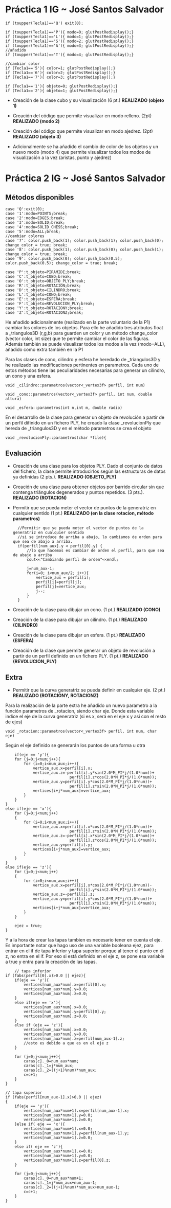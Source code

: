 # Práctica 1 IG ~ José Santos Salvador

    if (toupper(Tecla1)=='Q') exit(0);

    if (toupper(Tecla1)=='P'){ modo=0; glutPostRedisplay();}
    if (toupper(Tecla1)=='L'){ modo=1; glutPostRedisplay();}
    if (toupper(Tecla1)=='S'){ modo=2; glutPostRedisplay();}
    if (toupper(Tecla1)=='A'){ modo=3; glutPostRedisplay();}
    //añadido
    if (toupper(Tecla1)=='T'){ modo=4; glutPostRedisplay();}

    //cambiar color
    if (Tecla1=='5'){ color=1; glutPostRedisplay();}
    if (Tecla1=='6'){ color=2; glutPostRedisplay();}
    if (Tecla1=='7'){ color=3; glutPostRedisplay();}

    if (Tecla1=='1'){ objeto=0; glutPostRedisplay();}
    if (Tecla1=='2'){ objeto=1; glutPostRedisplay();}


* Creación de la clase cubo y su visualización (6 pt.) **REALIZADO (objeto 1)**
* Creación del código que permite visualizar en modo relleno. (2pt) **REALIZADO (modo 2)**
* Creación del código que permite visualizar en modo ajedrez. (2pt) **REALIZADO (objeto 3)**

* Adicionalmente se ha añadido el cambio de color de los objetos y un nuevo modo (modo 4) que permite visualizar todos los modos de visualización a la vez (aristas, punto y ajedrez)

# Práctica 2 IG ~ José Santos Salvador

## Métodos disponibles

	case 'Q':exit(0);
	case '1':modo=POINTS;break;
	case '2':modo=EDGES;break;
	case '3':modo=SOLID;break;
	case '4':modo=SOLID_CHESS;break;
	case '5':modo=ALL;break;
	//cambiar colores
	case '7': color.push_back(1); color.push_back(1); color.push_back(0); change_color = true; break;
	case '8': color.push_back(1); color.push_back(0); color.push_back(1); change_color = true; break;
	case '9': color.push_back(0); color.push_back(0.5); color.push_back(0.5); change_color = true; break;

	case 'P':t_objeto=PIRAMIDE;break;
	case 'C':t_objeto=CUBO;break;
	case 'O':t_objeto=OBJETO_PLY;break;	
	case 'R':t_objeto=ROTACION;break;
	case 'D':t_objeto=CILINDRO;break;
	case 'L':t_objeto=CONO;break;
	case 'E':t_objeto=ESFERA;break;
	case 'F':t_objeto=REVOLUCION_PLY;break;
	case 'Y':t_objeto=ROTACIONY;break;
	case 'Z':t_objeto=ROTACIONZ;break;

He añadido adicionalmente (realizado en la parte voluntario de la P1) cambiar los colores de los objetos. Para ello he añadido tres atributos float a _triangulos3D (r,g,b) para guarden un color y un método change_color (vector<float> color, int size) que te permite cambiar el color de las figuras.  Además también se puede visualizar todos los modos a la vez (modo=ALL), añadido como extra también en la P1

Para las clases de cono, cilindro y esfera he heredado de _triangulos3D y he realizado las modificaciones pertinentes en parametros. Cada uno de estos métodos tiene las peculiaridades necesarias para generar un cilindro, un cono y una esfera.

    void _cilindro::parametros(vector<_vertex3f> perfil, int num)

    void _cono::parametros(vector<_vertex3f> perfil, int num, double altura)

    void _esfera::parametros(int n,int m, double radio)

En el desarrollo de la clase para generar un objeto de revolución a partir de un perfil difinido en un fichero PLY, he creado la clase _revolucionPly que hereda de _triangulos3D y en el método parametros se crea el objeto

    void _revolucionPly::parametros(char *file){


## Evaluación

* Creación de una clase para los objetos PLY. Dado el conjunto de datos del fichero, la clase permite introducirlos según las estructuras de datos ya definidas (2 pts.). **REALIZADO (OBJETO_PLY)**
* Creación de una clase para obtener objetos por barrido circular sin que contenga triángulos degenerados y puntos repetidos. (3 pts.). **REALIZADO (ROTACION)**
* Permitir que se pueda meter el vector de puntos de la generatriz en cualquier sentido (1 pt.) **REALIZADO (en la clase rotacion, método parametros)**  

    
        //Permitir que se pueda meter el vector de puntos de la generatriz en cualquier sentido
        //si se introduce de arriba a abajo, lo cambiamos de orden para que sea de abajo a arriba.
        if(perfil[num_aux].y < perfil[0].y) {
            //lo que hacemos es cambiar de orden el perfil, para que sea de abajo a arriba
            cout<<"Cambiando perfil de orden"<<endl;
            
            j=num_aux-1;
            for(i=0; i<num_aux/2; i++){
                vertice_aux = perfil[i];
                perfil[i]=perfil[j];
                perfil[j]=vertice_aux;
                j--;
            }
        }

* Creación de la clase para dibujar un cono. (1 pt.) **REALIZADO (CONO)**
* Creación de la clase para dibujar un cilindro. (1 pt.) **REALIZADO (CILINDRO)**
* Creación de la clase para dibujar un esfera. (1 pt.) **REALIZADO (ESFERA)**
* Creación de la clase que permite generar un objeto de revolución a partir de un perfil definido en un fichero PLY. (1 pt.) **REALIZADO (REVOLUCION_PLY)**

## Extra

* Permitir que la curva generatriz se pueda definir en cualquier eje. (2 pt.) **REALIZADO (ROTACIONY, ROTACIONZ)**     

Para la realización de la parte extra he añadido un nuevo parametro a la función parametros de _rotacion, siendo char eje. Donde esta variable indice el eje de la curva generatriz (si es x, será en el eje x y así con el resto de ejes)

    void _rotacion::parametros(vector<_vertex3f> perfil, int num, char eje)


Según el eje definido se generarán los puntos de una forma u otra

    	if(eje == 'y'){
		for (j=0;j<num;j++){
			for (i=0;i<num_aux;i++){
				vertice_aux.x=perfil[i].x;
				vertice_aux.z=-perfil[i].y*sin(2.0*M_PI*j/(1.0*num))+
								perfil[i].z*cos(2.0*M_PI*j/(1.0*num));
				vertice_aux.y=perfil[i].y*cos(2.0*M_PI*j/(1.0*num))+
								perfil[i].z*sin(2.0*M_PI*j/(1.0*num));
				vertices[i+j*num_aux]=vertice_aux;
			}
		}
	}
	else if(eje == 'x'){
		for (j=0;j<num;j++)
		{
			for (i=0;i<num_aux;i++){
				vertice_aux.x=perfil[i].x*cos(2.0*M_PI*j/(1.0*num))+
								perfil[i].z*sin(2.0*M_PI*j/(1.0*num));
				vertice_aux.z=-perfil[i].x*sin(2.0*M_PI*j/(1.0*num))+
								perfil[i].z*cos(2.0*M_PI*j/(1.0*num));
				vertice_aux.y=perfil[i].y;
				vertices[i+j*num_aux]=vertice_aux;
			}
		}
	}
	else if(eje == 'z'){
		for (j=0;j<num;j++)
		{
			for (i=0;i<num_aux;i++){
				vertice_aux.x=perfil[i].x*cos(2.0*M_PI*j/(1.0*num))-
								perfil[i].y*sin(2.0*M_PI*j/(1.0*num));
				vertice_aux.z=-perfil[i].z;
				vertice_aux.y=perfil[i].y*cos(2.0*M_PI*j/(1.0*num))+
								perfil[i].x*sin(2.0*M_PI*j/(1.0*num));
				vertices[i+j*num_aux]=vertice_aux;
			}
		}
		
		ejez = true;
	}

Y a la hora de crear las tapas tambien es necesario tener en cuenta el eje. Es importante notar que hago uso de una variable booleana ejez, para entrar en el if de tapa inferior y tapa superior porque al tener el punto en el z, no entra en el if. Por eso si está definido en el eje z, se pone esa variable a true y entra para la creación de las tapas.

    	// tapa inferior
	if (fabs(perfil[0].x)>0.0 || ejez){
		if(eje == 'y'){
			vertices[num_aux*num].x=perfil[0].x;
			vertices[num_aux*num].y=0.0; 
			vertices[num_aux*num].z=0.0;
		}
		else if(eje == 'x'){
			vertices[num_aux*num].x=0.0; 
			vertices[num_aux*num].y=perfil[0].y; 
			vertices[num_aux*num].z=0.0;
		}
		else if (eje == 'z'){
			vertices[num_aux*num].x=0.0; 
			vertices[num_aux*num].y=0.0; 
			vertices[num_aux*num].z=perfil[num_aux-1].z;
			//esto es debido a que es en el eje z
		}

		for (j=0;j<num;j++){
			caras[c]._0=num_aux*num;
			caras[c]._1=j*num_aux;
			caras[c]._2=((j+1)%num)*num_aux;
			c=c+1;
		}
	}

	// tapa superior
	if (fabs(perfil[num_aux-1].x)>0.0 || ejez)
	{
		if(eje == 'y'){
			vertices[num_aux*num+1].x=perfil[num_aux-1].x; 
			vertices[num_aux*num+1].y=0.0;
			vertices[num_aux*num+1].z=0.0;
		}else if( eje == 'x'){
			vertices[num_aux*num+1].x=0.0; 
			vertices[num_aux*num+1].y=perfil[num_aux-1].y;
			vertices[num_aux*num+1].z=0.0;
		}
		else if( eje == 'z'){
			vertices[num_aux*num+1].x=0.0; 
			vertices[num_aux*num+1].y=0.0;
			vertices[num_aux*num+1].z=perfil[0].z;
		}

		for (j=0;j<num;j++){	
			caras[c]._0=num_aux*num+1;
			caras[c]._1=j*num_aux+num_aux-1;
			caras[c]._2=((j+1)%num)*num_aux+num_aux-1;
			c=c+1;
		}
	}
